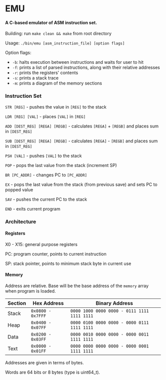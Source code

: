# EMU
#### A C-based emulator of ASM instruction set.

Building: run `make clean && make` from root directory

Usage: `./bin/emu [asm_instruction_file] [option flags]`

Option flags:
* `-b`: halts execution between instructions and waits for user to hit <Enter>
* `-f`: prints a list of parsed instructions, along with their relative addresses
* `-r`: prints the registers' contents
* `-s`: prints a stack trace
* `-m`: prints a diagram of the memory sections

### Instruction Set
`STR [REG]` - pushes the value in `[REG]` to the stack

`LDR [REG] [VAL]` - places `[VAL]` in `[REG]`

`ADD [DEST_REG] [REGA] [REGB]` - calculates `[REGA]` + `[REGB]` and places sum in `[DEST_REG]`

`SUB [DEST_REG] [REGA] [REGB]` - calculates `[REGA]` - `[REGB]` and places sum in `[DEST_REG]`

`PSH [VAL]` - pushes `[VAL]` to the stack

`POP` - pops the last value from the stack (increment SP)

`BR [PC_ADDR]` - changes PC to `[PC_ADDR]`

`EX` - pops the last value from the stack (from previous save) and sets PC to popped value

`SAV` - pushes the current PC to the stack

`END` - exits current program

### Architecture
#### Registers
X0 - X15: general purpose registers

PC: program counter, points to current instruction

SP: stack pointer, points to minimum stack byte in current use

#### Memory
Address are relative. Base will be the base address of the `memory` array when program is loaded.

|	Section		|	Hex Address		  |	Binary Address								|
|---------------|---------------------|---------------------------------------------|
|	Stack		|	`0x0800 - 0x7FFF` |	`0000 1000 0000 0000 - 0111 1111 1111 1111`	|
|	Heap		|	`0x0400 - 0x07FF` |	`0000 0100 0000 0000 - 0000 0111 1111 1111`	|
|	Data		|	`0x0200 - 0x03FF` |	`0000 0010 0000 0000 - 0000 0011 1111 1111`	|
|	Text		|	`0x0000 - 0x01FF` |	`0000 0000 0000 0000 - 0000 0001 1111 1111`	|

Addresses are given in terms of bytes.

Words are 64 bits or 8 bytes (type is uint64_t).
